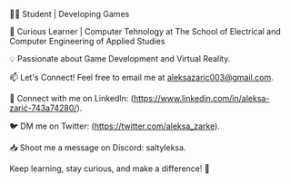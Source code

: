 👨‍🎓 Student | Developing Games

🌱 Curious Learner | Computer Tehnology at The School of Electrical and Computer Engineering of Applied Studies

💡 Passionate about Game Development and Virtual Reality.

📫 Let's Connect! Feel free to email me at aleksazaric003@gmail.com.

📱 Connect with me on LinkedIn: (https://www.linkedin.com/in/aleksa-zarić-743a74280/).

🐦 DM me on Twitter: (https://twitter.com/aleksa_zarke).

📥 Shoot me a message on Discord: saltyleksa.

Keep learning, stay curious, and make a difference! 🚀


<!---
SaltyLeksa/SaltyLeksa is a ✨ special ✨ repository because its `README.md` (this file) appears on your GitHub profile.
You can click the Preview link to take a look at your changes.
--->

